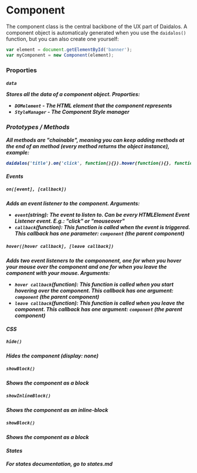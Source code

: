 # Component <class>
The component class is the central backbone of the UX part of Daidalos.
A component object is automaticaly generated when you use the ```daidalos()``` function, but you can also create one yourself:
```javascript
var element = document.getElementById('banner');
var myComponent = new Component(element);
```

### Proporties
##### ```data``` <object>
Stores all the data of a component object.
Proporties:
* ```DOMelement```<element> - The HTML element that the component represents
* ```StyleManager```<ComponentStyleManager> - The Component Style manager

### Prototypes / Methods
All methods are "chainable", meaning you can keep adding methods at the end of an method (every method returns the object instance), example:
```javascript
daidalos('title').on('click', function(){}).hover(function(){}, function(){}).hide();
```
#### Events
##### ```on([event], [callback])```
Adds an event listener to the component.
Arguments:
* ```event```(string): The event to listen to. Can be every HTMLElement Event Listener event. E.g.: "click" or "mouseover"
* ```callback```(function): This function is called when the event is triggered. This callback has one parameter: ```component``` (the parent component)

##### ```hover([hover callback], [leave callback])```
Adds two event listeners to the compononent, one for when you hover your mouse over the component and one for when you leave the component with your mouse.
Arguments:
* ```hover callback```(function): This function is called when you start hovering over the component. This callback has one argument: ```component``` (the parent component)
* ```leave callback```(function): This function is called when you leave the component. This callback has one argument: ```component``` (the parent component)

#### CSS

##### ```hide()```
Hides the component (display: none)

##### ```showBlock()```
Shows the component as a block

##### ```showInlineBlock()```
Shows the component as an inline-block

##### ```showBlock()```
Shows the component as a block


#### States
For states documentation, go to states.md